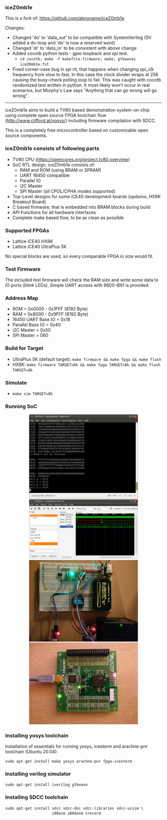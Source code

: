### iceZ0mb1e

This is a fork of: https://github.com/abnoname/iceZ0mb1e

Changes:

* Changed 'do' to 'data_out' to be compatible with SystemVerilog (SV added a do-loop and 'do' is now a reserved word)
* Changed 'di' to 'data_in' to be consistent with above change
* Added cocotb python tests - gpio loopback and spi test.
  * `cd cocotb; make -f makefile.firmware; make; gtkwaves iceZ0mb1e.fst`
* Fixed corner-case bug in spi rtl, that happens when changing spi_clk 
  frequency from slow to fast.  In this case the clock divider wraps at 256 causing
  the busy-check polling loop to fail. This was caught with cocotb randomized test 
  written in python. It most-likely  won't occur in real scenarios, but Murphy's Law
  says "Anything that can go wrong will go wrong".
  
------------------------------------------------------------------------------------------



iceZ0mb1e aims to build a TV80 based demonstration system-on-chip using complete open source FPGA toolchain flow (http://www.clifford.at/yosys/) including firmware compilation with SDCC.

This is a completely free microcontroller based on customizable open source components.

### iceZ0mb1e consists of following parts
* TV80 CPU (https://opencores.org/project,tv80,overview)
* SoC RTL design, iceZ0mb1e consists of:
    * RAM and ROM (using BRAM or SPRAM)
    * UART 16450 compatible
    * Parallel IO
    * i2C Master
    * SPI Master (all CPOL/CPHA modes supported)
* Top-Level designs for some iCE40 development boards (upduino, HX8K Breakout Board)
* C based firmware, that is embedded into BRAM blocks during build
* API Functions for all hardware interfaces
* Complete make based flow, to be as clean as possible

### Supported FPGAs
* Lattice iCE40 HX8K
* Lattice iCE40 UltraPlus 5K

No special blocks are used, so every comparable FPGA in size would fit.

### Test Firmware
The included test firmware will check the RAM size and write some data to IO ports (blink LEDs). Simple UART access with 9600-8N1 is provided.

### Address Map
* ROM = 0x0000 - 0x1FFF (8192 Byte)
* RAM = 0x8000 - 0x9FFF (8192 Byte)
* 16450 UART Base IO = 0x18
* Parallel Base IO = 0x40
* i2C Master = 0x50
* SPI Master = 060

### Build for Target
* UltraPlus 5K (default target): ```make firmware && make fpga && make flash```
* HX8K: ```make firmware TARGET=8k && make fpga TARGET=8k && make flash TARGET=8k```

### Simulate
* ```make sim TARGET=8k```

### Running SoC
<p align="center">
  <img src="https://raw.githubusercontent.com/abnoname/abnoname.github.io/master/img/iceZ0mb1e/Terminal.png" width="350"/>
  <img src="https://raw.githubusercontent.com/abnoname/abnoname.github.io/master/img/iceZ0mb1e/gtkwave.png" width="350"/>
  <img src="https://raw.githubusercontent.com/abnoname/abnoname.github.io/master/img/iceZ0mb1e/IMG_20180130_003658.jpg" width="350"/>
  <img src="https://raw.githubusercontent.com/abnoname/abnoname.github.io/master/img/iceZ0mb1e/IMG_20180130_003538.jpg" width="350"/>
</p>

### Installing yosys toolchain
Installation of essentials for running yosys, icestorm and arachne-pnr toolchain (Ubuntu 20.04):
```
sudo apt-get install make yosys arachne-pnr fpga-icestorm
```

### Installing verilog simulator
```
sudo apt-get install iverilog gtkwave
```

### Installing SDCC toolchain
```
sudo apt-get install sdcc sdcc-doc sdcc-libraries sdcc-ucsim \
                     z80asm z80dasm srecord
```
